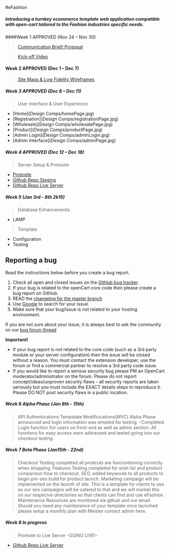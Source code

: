 #eFashion

##### Introducing a turnkey ecommerce template web application compatible with open-cart tailored to the Fashion industries specific needs. 

####Week 1 APPROVED (Nov 24 – Nov 30)
>[Communication Brief/ Proposal](DOCS/eFashion_1.0.2.pdf)

>[Kick-off Video](http://goanimate.com/videos/09zc39dRMwvg?utm_source=linkshare&utm_medium=linkshare&utm_campaign=usercontent)



#### Week 2  APPROVED (Dec 1 – Dec 7)
>[Site Maps & Low Fidelity Wireframes](DOCS/eFashion_sitemap_wireframe_v2.pdf) 



##### Week 3 APPROVED (Dec 8 – Dec 11)
> User Interface & User Experience
* [Home](Design Comps/homePage.jpg)
* [Registration](Design Comps/registrationPage.jpg)
* [Wholesale](Design Comps/wholesalePage.jpg)
* [Product](Design Comps/productPage.jpg)
* [Admin Login](Design Comps/adminLogin.jpg)
* [Admin Interface](Design Comps/adminPage.jpg)


##### Week 4 APPROVED (Dec 12 – Dec 18)
>Server Setup & Protosite
* [Protosite](http://marvl.in/30h6e0)
* [Github Repo Staging](https://github.com/MeisterWebzr/eFashion)
* [Github Repo Live Server](https://github.com/MeisterWebzr/eFashion/tree/gh-pages)


##### Week 5 (Jan 3rd - 8th 2k15)
>Database Enhancements
 * LAMP

>Template 
 * Configuration
 * Testing


 ## Reporting a bug
	
Read the instructions below before you create a bug report.
 
 1. Check all open and closed issues on the [GitHub bug tracker](https://github.com/MeisterWebzr/eFashion/issues).
 2. If your bug is related to the openCart core code then please create a bug report on GitHub.
 3. READ the [changelog for the master branch](https://github.com/opencart/opencart/blob/master/changelog.md)
 4. Use [Google](http://www.google.com) to search for your issue.
 5. Make sure that your bug/issue is not related to your hosting environment.
 
If you are not sure about your issue, it is always best to ask the community on our [bug forum thread](http://forum.opencart.com/viewforum.php?f=161&sid=f5208eb3888b13a5065be051362daa0d)

**Important!**
- If your bug report is not related to the core code (such as a 3rd party module or your server configuration) then the issue will be closed without a reason. You must contact the extension developer, use the forum or find a commercial partner to resolve a 3rd party code issue.
- If you would like to report a serious security bug please PM an OpenCart moderator/administrator on the forum. Please do not report concept/ideas/unproven security flaws - all security reports are taken seriously but you must include the EXACT details steps to reproduce it. Please DO NOT post security flaws in a public location.


##### Week 6  Alpha Phase (Jan 8th - 15th)
>API Authentications
>Tempalate Modificications(MVC)
>Alpha Phase announced and login information was emailed for testing.
 -Completed Login function foir users on front-end as well as admin section. All functions for easy access were addressed and tested going into our checkout testing.



##### Week 7 Beta Phase (Jan15th - 22nd)
>Checkout Testing completed all prodcuts are funciontioning correctly when shopping.
>Features Testing completed for wish list and product comparison flow to checkout.
>SEO, added keywords to all products to begin pre-seo build for product launch. 
>Marketing campaign will be implemented on the laucnh of site. This is a template for clients to use so our seo campaigns will be catered to that and we will market this on our respecive directories so that clients can find and use eFashion.
>Maintenance Resources are monitored via github and our email. Should you need any maintenance of your template once launched please setup a monthly plan with Meister contact admin here.

##### Week 8 In progress
>Promote to Live Server -GOING LIVE!-
* [Github Repo Live Server](https://github.com/MeisterWebzr/eFashion/tree/gh-pages)





